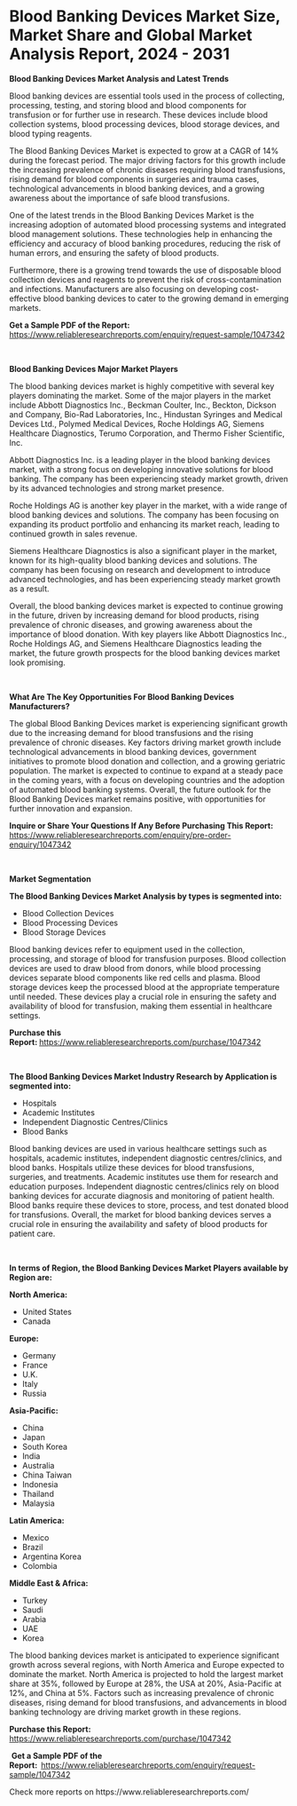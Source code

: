 <p><h1>Blood Banking Devices Market Size, Market Share and Global Market Analysis Report, 2024 - 2031</h1></p><p><strong>Blood Banking Devices Market Analysis and Latest Trends</strong></p>
<p><p>Blood banking devices are essential tools used in the process of collecting, processing, testing, and storing blood and blood components for transfusion or for further use in research. These devices include blood collection systems, blood processing devices, blood storage devices, and blood typing reagents.</p><p>The Blood Banking Devices Market is expected to grow at a CAGR of 14% during the forecast period. The major driving factors for this growth include the increasing prevalence of chronic diseases requiring blood transfusions, rising demand for blood components in surgeries and trauma cases, technological advancements in blood banking devices, and a growing awareness about the importance of safe blood transfusions.</p><p>One of the latest trends in the Blood Banking Devices Market is the increasing adoption of automated blood processing systems and integrated blood management solutions. These technologies help in enhancing the efficiency and accuracy of blood banking procedures, reducing the risk of human errors, and ensuring the safety of blood products.</p><p>Furthermore, there is a growing trend towards the use of disposable blood collection devices and reagents to prevent the risk of cross-contamination and infections. Manufacturers are also focusing on developing cost-effective blood banking devices to cater to the growing demand in emerging markets.</p></p>
<p><strong>Get a Sample PDF of the Report:&nbsp;</strong> <a href="https://www.reliableresearchreports.com/enquiry/request-sample/1047342">https://www.reliableresearchreports.com/enquiry/request-sample/1047342</a></p>
<p>&nbsp;</p>
<p><strong>Blood Banking Devices Major Market Players</strong></p>
<p><p>The blood banking devices market is highly competitive with several key players dominating the market. Some of the major players in the market include Abbott Diagnostics Inc., Beckman Coulter, Inc., Beckton, Dickson and Company, Bio-Rad Laboratories, Inc., Hindustan Syringes and Medical Devices Ltd., Polymed Medical Devices, Roche Holdings AG, Siemens Healthcare Diagnostics, Terumo Corporation, and Thermo Fisher Scientific, Inc.</p><p>Abbott Diagnostics Inc. is a leading player in the blood banking devices market, with a strong focus on developing innovative solutions for blood banking. The company has been experiencing steady market growth, driven by its advanced technologies and strong market presence.</p><p>Roche Holdings AG is another key player in the market, with a wide range of blood banking devices and solutions. The company has been focusing on expanding its product portfolio and enhancing its market reach, leading to continued growth in sales revenue.</p><p>Siemens Healthcare Diagnostics is also a significant player in the market, known for its high-quality blood banking devices and solutions. The company has been focusing on research and development to introduce advanced technologies, and has been experiencing steady market growth as a result.</p><p>Overall, the blood banking devices market is expected to continue growing in the future, driven by increasing demand for blood products, rising prevalence of chronic diseases, and growing awareness about the importance of blood donation. With key players like Abbott Diagnostics Inc., Roche Holdings AG, and Siemens Healthcare Diagnostics leading the market, the future growth prospects for the blood banking devices market look promising.</p></p>
<p>&nbsp;</p>
<p><strong>What Are The Key Opportunities For Blood Banking Devices Manufacturers?</strong></p>
<p><p>The global Blood Banking Devices market is experiencing significant growth due to the increasing demand for blood transfusions and the rising prevalence of chronic diseases. Key factors driving market growth include technological advancements in blood banking devices, government initiatives to promote blood donation and collection, and a growing geriatric population. The market is expected to continue to expand at a steady pace in the coming years, with a focus on developing countries and the adoption of automated blood banking systems. Overall, the future outlook for the Blood Banking Devices market remains positive, with opportunities for further innovation and expansion.</p></p>
<p><strong>Inquire or Share Your Questions If Any Before Purchasing This Report:</strong> <a href="https://www.reliableresearchreports.com/enquiry/pre-order-enquiry/1047342">https://www.reliableresearchreports.com/enquiry/pre-order-enquiry/1047342</a></p>
<p>&nbsp;</p>
<p><strong>Market Segmentation</strong></p>
<p><strong>The Blood Banking Devices Market Analysis by types is segmented into:</strong></p>
<p><ul><li>Blood Collection Devices</li><li>Blood Processing Devices</li><li>Blood Storage Devices</li></ul></p>
<p><p>Blood banking devices refer to equipment used in the collection, processing, and storage of blood for transfusion purposes. Blood collection devices are used to draw blood from donors, while blood processing devices separate blood components like red cells and plasma. Blood storage devices keep the processed blood at the appropriate temperature until needed. These devices play a crucial role in ensuring the safety and availability of blood for transfusion, making them essential in healthcare settings.</p></p>
<p><strong>Purchase this Report:&nbsp;</strong><a href="https://www.reliableresearchreports.com/purchase/1047342">https://www.reliableresearchreports.com/purchase/1047342</a></p>
<p>&nbsp;</p>
<p><strong>The Blood Banking Devices Market Industry Research by Application is segmented into:</strong></p>
<p><ul><li>Hospitals</li><li>Academic Institutes</li><li>Independent Diagnostic Centres/Clinics</li><li>Blood Banks</li></ul></p>
<p><p>Blood banking devices are used in various healthcare settings such as hospitals, academic institutes, independent diagnostic centres/clinics, and blood banks. Hospitals utilize these devices for blood transfusions, surgeries, and treatments. Academic institutes use them for research and education purposes. Independent diagnostic centres/clinics rely on blood banking devices for accurate diagnosis and monitoring of patient health. Blood banks require these devices to store, process, and test donated blood for transfusions. Overall, the market for blood banking devices serves a crucial role in ensuring the availability and safety of blood products for patient care.</p></p>
<p>&nbsp;</p>
<p><strong>In terms of Region, the Blood Banking Devices Market Players available by Region are:</strong></p>
<p>
    <p> <strong> North America: </strong>
        <ul>
            <li>United States</li>
            <li>Canada</li>
        </ul>
        </p> 
    <p> <strong> Europe: </strong>
        <ul>
            <li>Germany</li>
            <li>France</li>
            <li>U.K.</li>
            <li>Italy</li>
            <li>Russia</li>
        </ul>
        </p> 
    <p> <strong> Asia-Pacific: </strong>
        <ul>
            <li>China</li>
            <li>Japan</li>
            <li>South Korea</li>
            <li>India</li>
            <li>Australia</li>
            <li>China Taiwan</li>
            <li>Indonesia</li>
            <li>Thailand</li>
            <li>Malaysia</li>
        </ul>
        </p> 
    <p> <strong> Latin America: </strong>
        <ul>
            <li>Mexico</li>
            <li>Brazil</li>
            <li>Argentina Korea</li>
            <li>Colombia</li>
        </ul>
        </p> 
    <p> <strong> Middle East & Africa: </strong>
        <ul>
            <li>Turkey</li>
            <li>Saudi</li>
            <li>Arabia</li>
            <li>UAE</li>
            <li>Korea</li>
        </ul>
    </p>
    </p>
<p><p>The blood banking devices market is anticipated to experience significant growth across several regions, with North America and Europe expected to dominate the market. North America is projected to hold the largest market share at 35%, followed by Europe at 28%, the USA at 20%, Asia-Pacific at 12%, and China at 5%. Factors such as increasing prevalence of chronic diseases, rising demand for blood transfusions, and advancements in blood banking technology are driving market growth in these regions.</p></p>
<p><strong>Purchase this Report: </strong><a href="https://www.reliableresearchreports.com/purchase/1047342">https://www.reliableresearchreports.com/purchase/1047342</a></p>
<p>&nbsp;<strong>Get a Sample PDF of the Report:&nbsp;&nbsp;</strong><a href="https://www.reliableresearchreports.com/enquiry/request-sample/1047342">https://www.reliableresearchreports.com/enquiry/request-sample/1047342</a></p>
<p><strong></strong></p>
<p>Check more reports on https://www.reliableresearchreports.com/</p>